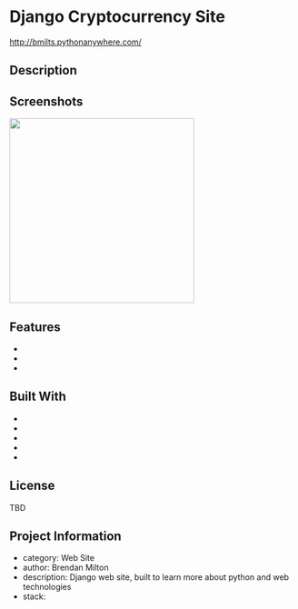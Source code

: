 # Django Cryptocurrency Site
http://bmilts.pythonanywhere.com/

## Description


## Screenshots

<img src="/"  width="325" /> 

## Features

* 
* 
*  

## Built With

* []()
* []()
* []()
* []()
* []()

## License
TBD

## Project Information
- category: Web Site
- author: Brendan Milton
- description: Django web site, built to learn more about python and web technologies
- stack: 
